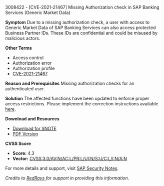 3008422 - [CVE-2021-21467] Missing Authorization check in SAP Banking Services (Generic Market Data)

**Symptom**
Due to a missing authorization check, a user with access to Generic Market Data of SAP Banking Services can also access protected Business Partner IDs. These IDs are confidential and could be misused by malicious actors.

**Other Terms**
- Access control
- Authorization error
- Authorization profile
- [CVE-2021-21467](https://cve.mitre.org/cgi-bin/cvename.cgi?name=CVE-2021-21467)

**Reason and Prerequisites**
Missing authorization checks for an authenticated user.

**Solution**
The affected functions have been updated to enforce proper access restrictions. Please implement the correction instructions available [here](https://me.sap.com/corrins/0003008422/1534).

**Download and Resources**
- [Download for SNOTE](https://notesdownloads.sap.com/note/0040000000030082021)
- [PDF Version](https://userapps.support.sap.com/sap/support/sfm/notes/print/0003008422?language=en-US&token=0D696E59CFF9EF87CD5F6E337CF5A9E9)

**CVSS Score**
- **Score:** 4.3
- **Vector:** [CVSS:3.0/AV:N/AC:L/PR:L/UI:N/S:U/C:L/I:N/A:N](https://www.first.org/cvss/calculator/3.0#CVSS:3.0/AV:N/AC:L/PR:L/UI:N/S:U/C:L/I:N/A:N)

For more details and support, visit [SAP Security Notes](https://me.sap.com/notes/3008422).

*Credits to [RedRays](https://redrays.io) for support in providing this information.*